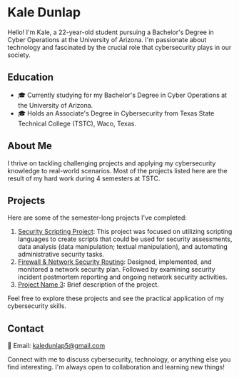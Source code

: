 # Kale Dunlap

Hello! I'm Kale, a 22-year-old student pursuing a Bachelor's Degree in Cyber Operations at the University of Arizona. 
I'm passionate about technology and fascinated by the crucial role that cybersecurity plays in our society.

## Education

- 🎓 Currently studying for my Bachelor's Degree in Cyber Operations at the University of Arizona.
- 🎓 Holds an Associate's Degree in Cybersecurity from Texas State Technical College (TSTC), Waco, Texas.

## About Me

I thrive on tackling challenging projects and applying my cybersecurity knowledge to real-world scenarios. Most of the projects listed here are the result of my hard work during 4 semesters at TSTC.

## Projects

Here are some of the semester-long projects I've completed:

1. [Security Scripting Project]([link-to-project-1](https://github.com/kaledunlap/Security-Scripting)): This project was focused on utilizing scripting languages to create scripts that could be used for security assessments, data analysis (data manipulation; textual manipulation), and automating administrative security tasks.
2. [Firewall & Network Security Routing]([link-to-project-2](https://github.com/kaledunlap/Firewall-and-Network-Security)): Designed, implemented, and monitored a network security plan. Followed by examining security incident postmortem reporting and ongoing network security activities.
3. [Project Name 3](link-to-project-3): Brief description of the project.

Feel free to explore these projects and see the practical application of my cybersecurity skills.

## Contact

📧 Email: kaledunlap5@gmail.com

Connect with me to discuss cybersecurity, technology, or anything else you find interesting. I'm always open to collaboration and learning new things!
